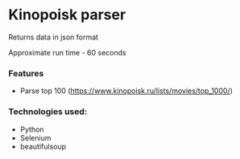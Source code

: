 # Kinopoisk parser
Returns data in json format


Approximate run time - 60 seconds

### Features
* Parse top 100 (https://www.kinopoisk.ru/lists/movies/top_1000/)


### Technologies used:
* Python
* Selenium
* beautifulsoup
  

